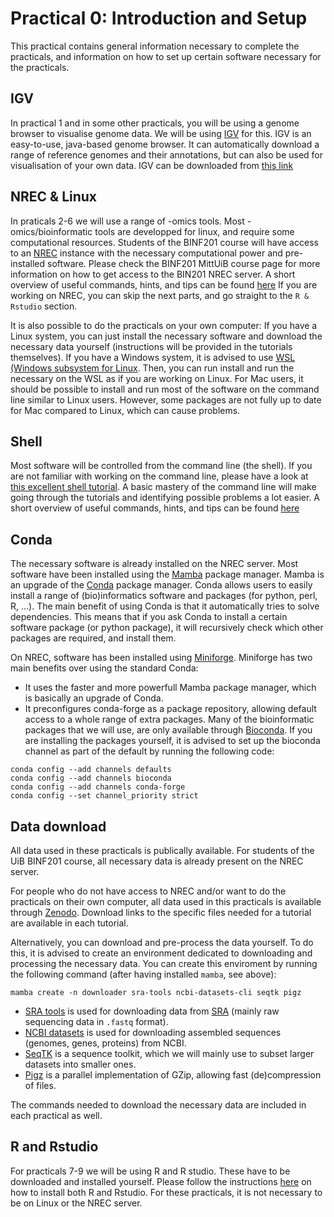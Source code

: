 # Practical 0: Introduction and Setup

This practical contains general information necessary to complete the practicals, 
and information on how to set up certain software necessary for the practicals.

## IGV
In practical 1 and in some other practicals, you will be using a genome browser to visualise genome data. 
We will be using [IGV](https://igv.org/doc/desktop) for this. 
IGV is an easy-to-use, java-based genome browser. 
It can automatically download a range of reference genomes and their annotations, but can also be used for visualisation of your own data.
IGV can be downloaded from [this link](https://igv.org/doc/desktop/#DownloadPage/)

## NREC & Linux
In praticals 2-6 we will use a range of -omics tools. 
Most -omics/bioinformatic tools are developped for linux, and require some computational resources. 
Students of the BINF201 course will have access to an [NREC](https://www.nrec.no/) instance with the necessary computational power and pre-installed software. 
Please check the BINF201 MittUiB course page for more information on how to get access to the BIN201 NREC server.
A short overview of useful commands, hints, and tips can be found [here](../Other/ShellTips.md)
If you are working on NREC, you can skip the next parts, and go straight to the `R & Rstudio` section.

It is also possible to do the practicals on your own computer:
If you have a Linux system, you can just install the necessary software and download the necessary data yourself (instructions will be provided in the tutorials themselves).
If you have a Windows system, it is advised to use [WSL (Windows subsystem for Linux](https://learn.microsoft.com/en-us/windows/wsl/install).
Then, you can run install and run the necessary on the WSL as if you are working on Linux.
For Mac users, it should be possible to install and run most of the software on the command line similar to Linux users.
However, some packages are not fully up to date for Mac compared to Linux, which can cause problems.

## Shell
Most software will be controlled from the command line (the shell).
If you are not familiar with working on the command line, please have a look at [this excellent shell tutorial](https://swcarpentry.github.io/shell-novice/).
A basic mastery of the command line will make going through the tutorials and identifying possible problems a lot easier.
A short overview of useful commands, hints, and tips can be found [here](../Other/ShellTips.md)

## Conda
The necessary software is already installed on the NREC server. 
Most software have been installed using the [Mamba](https://github.com/mamba-org/mamba) package manager.
Mamba is an upgrade of the [Conda](https://docs.conda.io/en/latest/) package manager.
Conda allows users to easily install a range of (bio)informatics software and packages (for python, perl, R, ...). 
The main benefit of using Conda is that it automatically tries to solve dependencies.
This means that if you ask Conda to install a certain software package (or python package), it will recursively check which other packages are required, and install them. 

On NREC, software has been installed using [Miniforge](https://github.com/conda-forge/miniforge).
Miniforge has two main benefits over using the standard Conda:
- It uses the faster and more powerfull Mamba package manager, which is basically an upgrade of Conda. 
- It preconfigures conda-forge as a package repository, allowing default access to a whole range of extra packages.
Many of the bioinformatic packages that we will use, are only available through [Bioconda](https://bioconda.github.io/index.html). 
If you are installing the packages yourself, it is advised to set up the bioconda channel as part of the default by running the following code:

```
conda config --add channels defaults
conda config --add channels bioconda
conda config --add channels conda-forge
conda config --set channel_priority strict
```

## Data download

All data used in these practicals is publically available. 
For students of the UiB BINF201 course, all necessary data is already present on the NREC server.

For people who do not have access to NREC and/or want to do the practicals on their own computer, all data used in this practicals is available through [Zenodo](https://zenodo.org/records/12772382).
Download links to the specific files needed for a tutorial are available in each tutorial.

Alternatively, you can download and pre-process the data yourself. 
To do this, it is advised to create an environment dedicated to downloading and processing the necessary data.
You can create this enviroment by running the following command (after having installed `mamba`, see above):

```
mamba create -n downloader sra-tools ncbi-datasets-cli seqtk pigz
```

- [SRA tools](https://github.com/ncbi/sra-tools) is used for downloading data from [SRA](https://www.ncbi.nlm.nih.gov/sra) (mainly raw sequencing data in `.fastq` format).
- [NCBI datasets](https://www.ncbi.nlm.nih.gov/datasets/docs/v2/download-and-install/) is used for downloading assembled sequences (genomes, genes, proteins) from NCBI.
- [SeqTK](https://github.com/lh3/seqtk) is a sequence toolkit, which we will mainly use to subset larger datasets into smaller ones.
- [Pigz](https://github.com/madler/pigz) is a parallel implementation of GZip, allowing fast (de)compression of files.

The commands needed to download the necessary data are included in each practical as well.

## R and Rstudio

For practicals 7-9 we will be using R and R studio. 
These have to be downloaded and installed yourself. 
Please follow the instructions [here](https://posit.co/download/rstudio-desktop/) on how to install both R and Rstudio.
For these practicals, it is not necessary to be on Linux or the NREC server.
